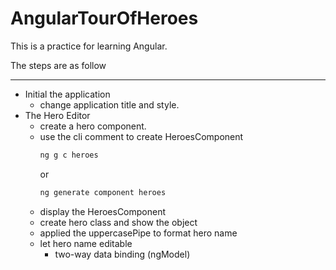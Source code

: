 # AngularTourOfHeroes

This is a practice for learning Angular.   

The steps are as follow   
___
- Initial the application
  - change application title and style.
- The Hero Editor
  - create a hero component.
  - use the cli comment to create HeroesComponent
    ```sh
    ng g c heroes
    ```
    or   
    ```sh
    ng generate component heroes
    ```
  - display the HeroesComponent
  - create hero class and show the object
  - applied the uppercasePipe to format hero name
  - let hero name editable
    - two-way data binding (ngModel)
